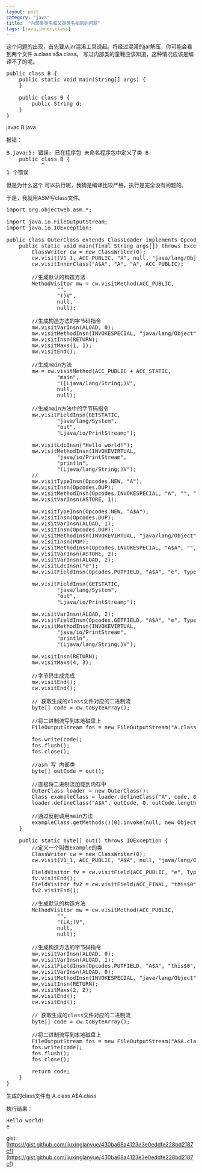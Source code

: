 ```yaml
---
layout: post
category: "java"
title:  "内部类类名和父类类名相同的问题"
tags: [java,inner,class]
---
```


这个问题的出现，首先要从jar混淆工具说起。将经过混淆的jar解压，你可能会看到两个文件 a.class  a$a.class。 写过内部类的童鞋应该知道，这种情况应该是编译不了的呢。

<pre class="prettyPrint">
public class B {
    public static void main(String[] args) {
    }

    public class B {
        public String d;
    }
}
</pre>

javac B.java

报错：

<pre class="prettyPrint">
B.java:5: 错误: 已在程序包 未命名程序包中定义了类 B
    public class B {
           ^
1 个错误
</pre>


但是为什么这个 可以执行呢，我猜是编译比较严格，执行是完全没有问题的。

于是，我就用ASM写class文件。

<pre class="prettyPrint">
import org.objectweb.asm.*;

import java.io.FileOutputStream;
import java.io.IOException;

public class OuterClass extends ClassLoader implements Opcodes {
    public static void main(final String args[]) throws Exception {
        ClassWriter cw = new ClassWriter(0);
        cw.visit(V1_1, ACC_PUBLIC, "A", null, "java/lang/Object", null);
        cw.visitInnerClass("A$A", "A", "A", ACC_PUBLIC);

        //生成默认的构造方法
        MethodVisitor mw = cw.visitMethod(ACC_PUBLIC,
                "<init>",
                "()V",
                null,
                null);

        //生成构造方法的字节码指令
        mw.visitVarInsn(ALOAD, 0);
        mw.visitMethodInsn(INVOKESPECIAL, "java/lang/Object", "<init>", "()V");
        mw.visitInsn(RETURN);
        mw.visitMaxs(1, 1);
        mw.visitEnd();

        //生成main方法
        mw = cw.visitMethod(ACC_PUBLIC + ACC_STATIC,
                "main",
                "([Ljava/lang/String;)V",
                null,
                null);

        //生成main方法中的字节码指令
        mw.visitFieldInsn(GETSTATIC,
                "java/lang/System",
                "out",
                "Ljava/io/PrintStream;");

        mw.visitLdcInsn("Hello world!");
        mw.visitMethodInsn(INVOKEVIRTUAL,
                "java/io/PrintStream",
                "println",
                "(Ljava/lang/String;)V");
        //
        mw.visitTypeInsn(Opcodes.NEW, "A");
        mw.visitInsn(Opcodes.DUP);
        mw.visitMethodInsn(Opcodes.INVOKESPECIAL, "A", "<init>", "()V");
        mw.visitVarInsn(ASTORE, 1);

        mw.visitTypeInsn(Opcodes.NEW, "A$A");
        mw.visitInsn(Opcodes.DUP);
        mw.visitVarInsn(ALOAD, 1);
        mw.visitInsn(Opcodes.DUP);
        mw.visitMethodInsn(INVOKEVIRTUAL, "java/lang/Object", "getClass", "()Ljava/lang/Class;");
        mw.visitInsn(POP);
        mw.visitMethodInsn(Opcodes.INVOKESPECIAL, "A$A", "<init>", "(LA;)V");
        mw.visitVarInsn(ASTORE, 2);
        mw.visitVarInsn(ALOAD, 2);
        mw.visitLdcInsn("e");
        mw.visitFieldInsn(Opcodes.PUTFIELD, "A$A", "e", Type.getDescriptor(String.class));

        mw.visitFieldInsn(GETSTATIC,
                "java/lang/System",
                "out",
                "Ljava/io/PrintStream;");

        mw.visitVarInsn(ALOAD, 2);
        mw.visitFieldInsn(Opcodes.GETFIELD, "A$A", "e", Type.getDescriptor(String.class));
        mw.visitMethodInsn(INVOKEVIRTUAL,
                "java/io/PrintStream",
                "println",
                "(Ljava/lang/String;)V");

        mw.visitInsn(RETURN);
        mw.visitMaxs(4, 3);

        //字节码生成完成
        mw.visitEnd();
        cw.visitEnd();

        // 获取生成的class文件对应的二进制流
        byte[] code = cw.toByteArray();

        //将二进制流写到本地磁盘上
        FileOutputStream fos = new FileOutputStream("A.class");

        fos.write(code);
        fos.flush();
        fos.close();

        //asm 写 内部类
        byte[] outCode = out();

        //直接将二进制流加载到内存中
        OuterClass loader = new OuterClass();
        Class<?> exampleClass = loader.defineClass("A", code, 0, code.length);
        loader.defineClass("A$A", outCode, 0, outCode.length);

        //通过反射调用main方法
        exampleClass.getMethods()[0].invoke(null, new Object[] { null });
    }

    public static byte[] out() throws IOException {
        //定义一个叫做Example的类
        ClassWriter cw = new ClassWriter(0);
        cw.visit(V1_1, ACC_PUBLIC, "A$A", null, "java/lang/Object", null);

        FieldVisitor fv = cw.visitField(ACC_PUBLIC, "e", Type.getDescriptor(String.class), null, null);
        fv.visitEnd();
        FieldVisitor fv2 = cw.visitField(ACC_FINAL, "this$0", "LA;", null, null);
        fv2.visitEnd();

        //生成默认的构造方法
        MethodVisitor mw = cw.visitMethod(ACC_PUBLIC,
                "<init>",
                "(LA;)V",
                null,
                null);

        //生成构造方法的字节码指令
        mw.visitVarInsn(ALOAD, 0);
        mw.visitVarInsn(ALOAD, 1);
        mw.visitFieldInsn(Opcodes.PUTFIELD, "A$A", "this$0", "LA;");
        mw.visitVarInsn(ALOAD, 0);
        mw.visitMethodInsn(INVOKESPECIAL, "java/lang/Object", "<init>", "()V");
        mw.visitInsn(RETURN);
        mw.visitMaxs(2, 2);
        mw.visitEnd();
        cw.visitEnd();

        // 获取生成的class文件对应的二进制流
        byte[] code = cw.toByteArray();

        //将二进制流写到本地磁盘上
        FileOutputStream fos = new FileOutputStream("A$A.class");
        fos.write(code);
        fos.flush();
        fos.close();

        return code;
    }
}
</pre>

生成的class文件有  A.class  A$A.class

执行结果：

<pre class="prettyPrint">
Hello world!
e
</pre>


gist:[https://gist.github.com/liuxinglanyue/430ba68a4123e3e0eddfe228bd2187cf](https://gist.github.com/liuxinglanyue/430ba68a4123e3e0eddfe228bd2187cf)